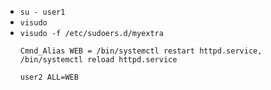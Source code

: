 * `su - user1`
* `visudo`
* `visudo -f /etc/sudoers.d/myextra`
  ```
  Cmnd_Alias WEB = /bin/systemctl restart httpd.service, /bin/systemctl reload httpd.service

  user2 ALL=WEB
  ```
